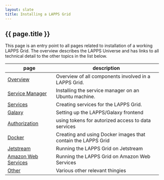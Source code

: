 ```yaml
---
layout: slate
title: Installing a LAPPS Grid
---
```


## {{ page.title }}

This page is an entry point to all pages related to installation of a working LAPPS Grid. The overview describes the LAPPS Universe and has links to all technical detail to the other topics in the list below.

| page                                  |  description
| ------------------------------------- | -------------------------------------------------------------
| [Overview](overview.md)               | Overview of all components involved in a LAPPS Grid. 
| [Service Manager](service_manager.md) | Installing the service manager on an Ubuntu machine.
| [Services](services.md)               | Creating services for the LAPPS Grid.
| [Galaxy](galaxy.md)                   | Setting up the LAPPS/Galaxy frontend
| [Authorization](authorization.md)     | using tokens for autorized access to data services
| [Docker](docker.md)                   | Creating and using Docker images that contain the LAPPS Grid
| [Jetstream](jetstream.md)             | Running the LAPPS Grid on Jetstream
| [Amazon Web Services](aws.md)         | Running the LAPPS Grid on Amazon Web Services
| [Other](other.md)                     | Various other relevant thingies
